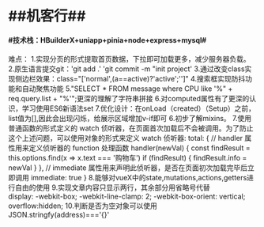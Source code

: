 # ##机客行##

#### #技术栈：HBuilderX+uniapp+pinia+node+express+mysql#

难点：
    1.实现分页的形式提取首页数据，下拉即可加载更多，减少服务器负载。
    2.原生语言提交git：'git add .' 'git commit -m "init project'
​    3.通过改变class实现侧边栏效果：class="['normal',(a==active)?'active';'']"
    4.搜索框实现防抖功能和自动聚焦功能
    5."SELECT * FROM message where CPU like '%" + req.query.list + "%'";更深的理解了字符串拼接
    6.对computed属性有了更深的认识，学习使用ES6新语法set
    7.优化设计：在onLoad（created）（Setup）之前，list值为[],因此会出现闪烁，给展示区域增加v-if即可
    <view v-if="item.name"> </view>
    6.初步了解mixins。
    7.使用普通函数的形式定义的 watch 侦听器，在页面首次加载后不会被调用。为了防止这个上述问题，可以使用对象的形式来定义 watch 侦听器: 
    total: {
      // handler 属性用来定义侦听器的 function 处理函数
      handler(newVal) {
         const findResult = this.options.find(x => x.text === '购物车')
         if (findResult) {
            findResult.info = newVal
         }
      },
      // immediate 属性用来声明此侦听器，是否在页面初次加载完毕后立即调用
      immediate: true
   }
    8.能够对vueX中的state,mutations,actions,getters进行自由的使用
    9.实现文章内容只显示两行，其余部分用省略号代替  
    display: -webkit-box;
    -webkit-line-clamp: 2;
    -webkit-box-orient: vertical;
    overflow:hidden;
    10.判断是否为空对象可以使用JSON.stringfy(address)==='{}'
